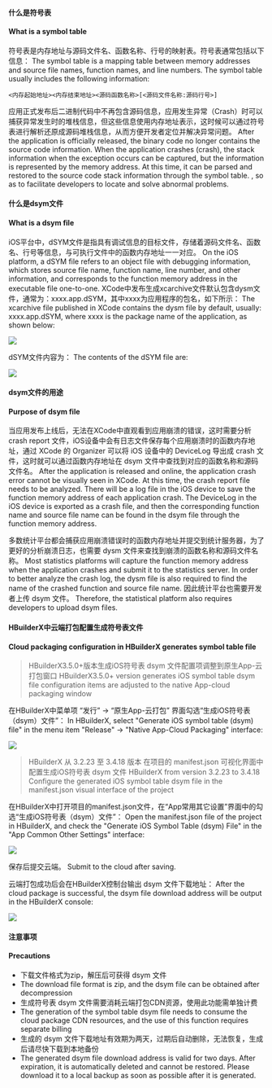#### 什么是符号表
#### What is a symbol table
符号表是内存地址与源码文件名、函数名称、行号的映射表。符号表通常包括以下信息：
The symbol table is a mapping table between memory addresses and source file names, function names, and line numbers. The symbol table usually includes the following information:
```
<内存起始地址><内存结束地址><源码函数名称>[<源码文件名称:源码行号>]
```
应用正式发布后二进制代码中不再包含源码信息，应用发生异常（Crash）时可以捕获异常发生时的堆栈信息，但这些信息使用内存地址表示，这时候可以通过符号表进行解析还原成源码堆栈信息，从而方便开发者定位并解决异常问题。
After the application is officially released, the binary code no longer contains the source code information. When the application crashes (crash), the stack information when the exception occurs can be captured, but the information is represented by the memory address. At this time, it can be parsed and restored to the source code stack information through the symbol table. , so as to facilitate developers to locate and solve abnormal problems.


#### 什么是dsym文件
#### What is a dsym file
iOS平台中，dSYM文件是指具有调试信息的目标文件，存储着源码文件名、函数名、行号等信息，与可执行文件中的函数内存地址一一对应。
On the iOS platform, a dSYM file refers to an object file with debugging information, which stores source file name, function name, line number, and other information, and corresponds to the function memory address in the executable file one-to-one.
XCode中发布生成xcarchive文件默认包含dysm文件，通常为：xxxx.app.dSYM，其中xxxx为应用程序的包名，如下所示：
The xcarchive file published in XCode contains the dysm file by default, usually: xxxx.app.dSYM, where xxxx is the package name of the application, as shown below:

![](https://img-cdn-aliyun.dcloud.net.cn/client/doc/ios/dsym-xcarchive.png)

dSYM文件内容为：
The contents of the dSYM file are:

![](https://img-cdn-aliyun.dcloud.net.cn/client/doc/ios/dsym-content.png)


#### dsym文件的用途
#### Purpose of dsym file
当应用发布上线后，无法在XCode中直观看到应用崩溃的错误，这时需要分析 crash report 文件，iOS设备中会有日志文件保存每个应用崩溃时的函数内存地址，通过 XCode 的 Organizer 可以将 iOS 设备中的 DeviceLog 导出成 crash 文件，这时就可以通过函数内存地址在 dsym 文件中查找到对应的函数名称和源码文件名。
After the application is released and online, the application crash error cannot be visually seen in XCode. At this time, the crash report file needs to be analyzed. There will be a log file in the iOS device to save the function memory address of each application crash. The DeviceLog in the iOS device is exported as a crash file, and then the corresponding function name and source file name can be found in the dsym file through the function memory address.

多数统计平台都会捕获应用崩溃错误时的函数内存地址并提交到统计服务器，为了更好的分析崩溃日志，也需要 dysm 文件来查找到崩溃的函数名称和源码文件名称。
Most statistics platforms will capture the function memory address when the application crashes and submit it to the statistics server. In order to better analyze the crash log, the dysm file is also required to find the name of the crashed function and source file name.
因此统计平台也需要开发者上传 dsym 文件。
Therefore, the statistical platform also requires developers to upload dsym files.


#### HBuilderX中云端打包配置生成符号表文件
#### Cloud packaging configuration in HBuilderX generates symbol table file

> HBuilderX3.5.0+版本生成iOS符号表 dsym 文件配置项调整到原生App-云打包窗口 
> HBuilderX3.5.0+ version generates iOS symbol table dsym file configuration items are adjusted to the native App-cloud packaging window

在HBuilderX中菜单项 “发行” -> “原生App-云打包” 界面勾选“生成iOS符号表（dsym）文件”：
In HBuilderX, select "Generate iOS symbol table (dsym) file" in the menu item "Release" -> "Native App-Cloud Packaging" interface:

![](https://native-res.dcloud.net.cn/images/hx/dist/ios-dsym.png)

> HBuilderX 从 3.2.23 至 3.4.18 版本 在项目的 manifest.json 可视化界面中配置生成iOS符号表 dsym 文件
> HBuilderX from version 3.2.23 to 3.4.18 Configure the generated iOS symbol table dsym file in the manifest.json visual interface of the project

在HBuilderX中打开项目的manifest.json文件，在“App常用其它设置”界面中的勾选“生成iOS符号表（dsym）文件”：
Open the manifest.json file of the project in HBuilderX, and check the "Generate iOS Symbol Table (dsym) File" in the "App Common Other Settings" interface:

![](https://img-cdn-aliyun.dcloud.net.cn/client/doc/ios/dsym-hx.png)

保存后提交云端。
Submit to the cloud after saving.

云端打包成功后会在HBuilderX控制台输出 dsym 文件下载地址：
After the cloud package is successful, the dsym file download address will be output in the HBuilderX console:

![](https://img-cdn-aliyun.dcloud.net.cn/client/doc/ios/dsym-download.png)

#### 注意事项
#### Precautions
- 下载文件格式为zip，解压后可获得 dsym 文件
- The download file format is zip, and the dsym file can be obtained after decompression
- 生成符号表 dsym 文件需要消耗云端打包CDN资源，使用此功能需单独计费
- The generation of the symbol table dsym file needs to consume the cloud package CDN resources, and the use of this function requires separate billing
- 生成的 dsym 文件下载地址有效期为两天，过期后自动删除，无法恢复，生成后请尽快下载到本地备份
- The generated dsym file download address is valid for two days. After expiration, it is automatically deleted and cannot be restored. Please download it to a local backup as soon as possible after it is generated.

